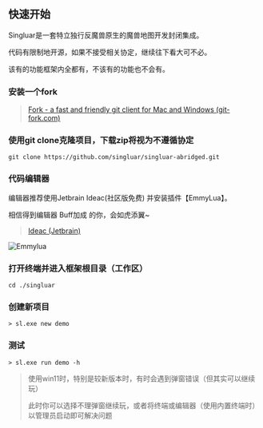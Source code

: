 ## 快速开始

Singluar是一套特立独行反魔兽原生的魔兽地图开发封闭集成。

代码有限制地开源，如果不接受相关协定，继续往下看大可不必。

该有的功能框架内全都有，不该有的功能也不会有。

### 安装一个fork

> <a target="_blank" href="https://www.git-fork.com">Fork - a fast and friendly git client for Mac and Windows (git-fork.com)</a>

### 使用git clone克隆项目，下载zip将视为不遵循协定

```
git clone https://github.com/singluar/singluar-abridged.git
```

### 代码编辑器

编辑器推荐使用Jetbrain Ideac(社区版免费) 并安装插件【EmmyLua】。

相信得到编辑器 Buff加成 的你，会如虎添翼~

> <a target="_blank" href="https://www.jetbrains.com/idea/download/#section=windows">Ideac (Jetbrain)</a>

![Emmylua](https://gitlab.com/h-document/singluar/-/raw/main/images/emmylua.png)

### 打开终端并进入框架根目录（工作区）

```
cd ./singluar
```

### 创建新项目

```
> sl.exe new demo
```

### 测试

```
> sl.exe run demo -h
```

> 使用win11时，特别是较新版本时，有时会遇到弹窗错误（但其实可以继续玩）
>
> 此时你可以选择不理弹窗继续玩，或者将终端或编辑器（使用内置终端时）以管理员启动即可解决问题
